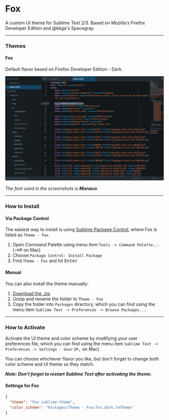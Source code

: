 # Fox

A custom UI theme for Sublime Text 2/3. Based on Mozilla's Firefox Developer Edition and @kkga's Spacegray.

***

### Themes

#### Fox

Default flavor based on Firefox Developer Edition - Dark.

![image](screenshots/fox-dark.jpg)

*The font used in the screenshots is __Monaco__.*

***

### How to Install

#### Via Package Control

The easiest way to install is using [Sublime Package Control](https://sublime.wbond.net), where Fox is listed as `Theme - Fox`.

1. Open Command Palette using menu item `Tools -> Command Palette...` (<kbd>⇧</kbd><kbd>⌘</kbd><kbd>P</kbd> on Mac)
2. Choose `Package Control: Install Package`
3. Find `Theme - Fox` and hit <kbd>Enter</kbd>

#### Manual

You can also install the theme manually:

1. [Download the .zip](https://github.com/karelvuong/fox/archive/master.zip)
2. Unzip and rename the folder to `Theme - Fox`
3. Copy the folder into `Packages` directory, which you can find using the menu item `Sublime Text -> Preferences -> Browse Packages...`

***

### How to Activate

Activate the UI theme and color scheme by modifying your user preferences file, which you can find using the menu item `Sublime Text -> Preferences -> Settings - User` (<kbd>⌘</kbd><kbd>,</kbd> on Mac).

You can choose whichever flavor you like, but don't forget to change *both* color scheme and UI theme so they match.

***Note: Don't forget to restart Sublime Text after activating the theme.***

#### Settings for Fox

```json
{
  "theme": "Fox.sublime-theme",
  "color_scheme": "Packages/Theme - Fox/fox.dark.tmTheme"
}
```
